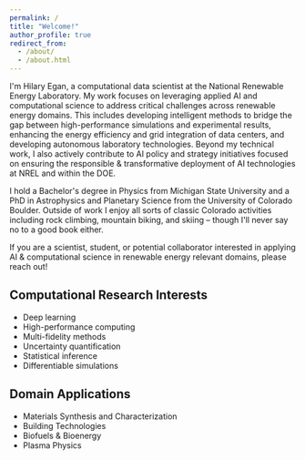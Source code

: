 ```yaml
---
permalink: /
title: "Welcome!"
author_profile: true
redirect_from: 
  - /about/
  - /about.html
---
```

I'm Hilary Egan, a computational data scientist at the National Renewable Energy Laboratory. My work focuses on leveraging applied AI and computational science to address critical challenges across renewable energy domains. This includes developing intelligent methods to bridge the gap between high-performance simulations and experimental results, enhancing the energy efficiency and grid integration of data centers, and developing autonomous laboratory technologies. Beyond my technical work, I also actively contribute to AI policy and strategy initiatives focused on ensuring the responsible & transformative deployment of AI technologies at NREL and within the DOE.


I hold a Bachelor's degree in Physics from Michigan State University and a PhD in Astrophysics and Planetary Science from the University of Colorado Boulder. Outside of work I enjoy all sorts of classic Colorado activities including rock climbing, mountain biking, and skiing – though I'll never say no to a good book either.

If you are a scientist, student, or potential collaborator interested in applying AI & computational science in renewable energy relevant domains, please reach out!

Computational Research Interests
------------------
* Deep learning
* High-performance computing
* Multi-fidelity methods
* Uncertainty quantification
* Statistical inference
* Differentiable simulations

Domain Applications
------------------
* Materials Synthesis and Characterization
* Building Technologies
* Biofuels & Bioenergy
* Plasma Physics